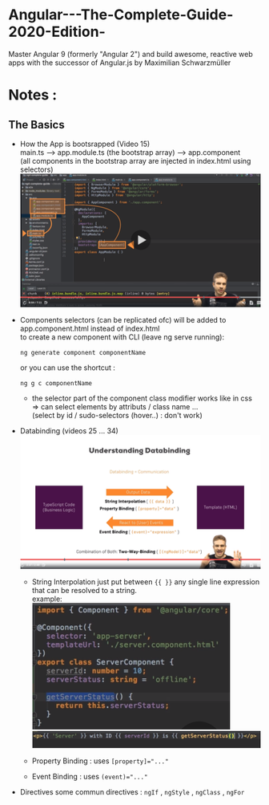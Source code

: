 # Angular---The-Complete-Guide-2020-Edition-

Master Angular 9 (formerly "Angular 2") and build awesome, reactive web apps with the successor of Angular.js by Maximilian Schwarzmüller

# Notes :

## The Basics

- How the App is bootsrapped (Video 15) <br>
  main.ts --> app.module.ts (the bootstrap array) --> app.component <br>
  (all components in the bootstrap array are injected in index.html using selectors)
  ![Start](screenshots/1.png)

- Components
  selectors (can be replicated ofc) will be added to app.component.html instead of index.html <br>
  to create a new component with CLI (leave ng serve running): <br>

  ```
  ng generate component componentName
  ```

  or you can use the shortcut :

  ```
  ng g c componentName
  ```

  - the selector part of the component class modifier works like in css <br>
    => can select elements by attributs / class name ... <br>
    (select by id / sudo-selectors (hover..) : don't work)

- Databinding (videos 25 ... 34)
  ![Databinding](screenshots/2.png)

  - String Interpolation
    just put between `{{ }}` any single line expression that can be resolved to a string. <br>
    example: <br>
    ![3](screenshots/3.png) ![4](screenshots/4.png)

  - Property Binding : uses `[property]="..."`
  - Event Binding : uses `(event)="..."`

- Directives
  some commun directives : `ngIf` , `ngStyle` , `ngClass` , `ngFor`
